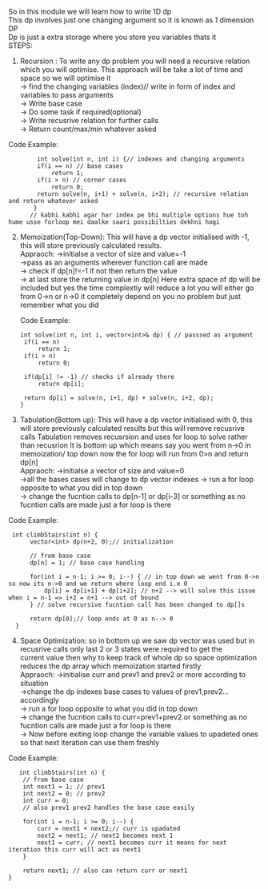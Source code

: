 So in this module we will learn how to write 1D dp  
This dp involves just one changing argument so it is known as 1 dimension DP  
Dp is just a extra storage where you store you variables thats it  
STEPS:  

1. Recursion : To write any dp problem you will need a recursive relation which you will optimise.
               This approach will be take a lot of time and space so we will optimise it  
               -> find the changing variables (index)// write in form of index and variables to pass arguments  
               -> Write base case  
               -> Do some task if required(optional)  
               -> Write recusrive relation for further calls  
               -> Return count/max/min whatever asked   

              
Code Example: 

            int solve(int n, int i) {// indexes and changing arguments 
            if(i == n) // base cases
                return 1;
            if(i > n) // corner cases
                return 0;
            return solve(n, i+1) + solve(n, i+2); // recursive relation and return whatever asked  
           }   
          // kabhi kabhi agar har index pe bhi multiple options hue toh hume usse forloop mei daalke saari possibilties dekhni hogi
2. Memoization(Top-Down): This will have a dp vector initialised with -1, this will store previously calculated results.  
                         Appraoch: ->initialse a vector of size and value=-1  
                                   ->pass as an arguments wherever function call are made  
                                   -> check if dp[n]!=-1 if not then return the value   
                                   -> at last store the returning value in dp[n]
   Here extra space of dp will be included but yes the time complextiy will reduce a lot
   you will either go from 0->n or n->0 it completely depend on you no problem but just remember what you did

     Code Example:

       int solve(int n, int i, vector<int>& dp) { // passsed as argument
        if(i == n)
            return 1;
        if(i > n)
            return 0;
        
        if(dp[i] != -1) // checks if already there 
            return dp[i];

        return dp[i] = solve(n, i+1, dp) + solve(n, i+2, dp);
       }

 3. Tabulation(Bottom up): This will have a dp vector initialised with 0, this will store previously calculated results but this will remove recusrive calls
                            Tabulation removes recusrsion and uses for loop to solve rather than recusrion
                           It is bottom up which means say you went from n->0 in memoization/ top down now the for loop will run from 0>n and return dp[n]   
                         Appraoch: ->initialse a vector of size and value=0  
                                   ->all the bases cases will change to dp vector indexes 
                                   -> run a for loop opposite to what you did in top down    
                                   -> change the fucntion calls to dp[n-1] or dp[i-3] or something as no fucntion calls are made just a for loop is there

    
   Code Example:

     int climbStairs(int n) {
          vector<int> dp(n+2, 0);// initialization 
  
          // from base case
          dp[n] = 1; // base case handling 
  
          for(int i = n-1; i >= 0; i--) { // in top down we went from 0->n so now its n->0 and we return where loop end i.e 0
              dp[i] = dp[i+1] + dp[i+2]; // n+2 --> will solve this issue when i = n-1 => i+2 = n+1 --> out of bound
          } // solve recursive fucntion call has been changed to dp[]s 
  
          return dp[0];// loop ends at 0 as n--> 0
      }


   4. Space Optimization: so in bottom up we saw dp vector was used but in recusrive calls only last 2 or 3 states were required to get the  
                          current value then why to keep track of whole dp so space optimization reduces the dp array which memoization started firstly      
                         Appraoch: ->initialise curr and prev1 and prev2 or more according to situation   
                                   ->change the dp indexes base cases to values of prev1,prev2... accordingly   
                                   -> run a for loop opposite to what you did in top down      
                                   -> change the fucntion calls to curr=prev1+prev2  or something as no fucntion calls are made just a for loop is there  
                                   -> Now before exiting loop change the variable values to upadeted ones so that next iteration can use them freshly  

    
   Code Example:  

       int climbStairs(int n) {
        // from base case
        int next1 = 1; // prev1
        int next2 = 0; // prev2 
        int curr = 0;
        // also prev1 prev2 handles the base case easily

        for(int i = n-1; i >= 0; i--) {
            curr = next1 + next2;// curr is upadated
            next2 = next1; // next2 becomes next 1
            next1 = curr; // next1 becomes curr it means for next iteration this curr will act as next1
        }

        return next1; // also can return curr or next1
    }
